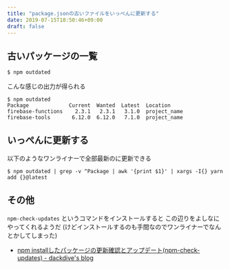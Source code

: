```yaml
---
title: "package.jsonの古いファイルをいっぺんに更新する"
date: 2019-07-15T18:50:46+09:00
draft: false
---
```



## 古いパッケージの一覧

```bash
$ npm outdated
```

こんな感じの出力が得られる

```
$ npm outdated
Package             Current  Wanted  Latest  Location
firebase-functions    2.3.1   2.3.1   3.1.0  project_name
firebase-tools       6.12.0  6.12.0   7.1.0  project_name
```


## いっぺんに更新する

以下のようなワンライナーで全部最新のに更新できる

```
$ npm outdated | grep -v ^Package | awk '{print $1}' | xargs -I{} yarn add {}@latest
```


## その他

`npm-check-updates` というコマンドをインストールすると
この辺りをよしなにやってくれるようだ (けどインストールするのも手間なのでワンライナーでなんとかしてしまった)


- [npm installしたパッケージの更新確認とアップデート(npm-check-updates) - dackdive's blog](https://dackdive.hateblo.jp/entry/2016/10/10/095800)


